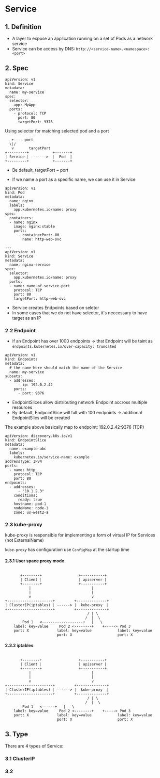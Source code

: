 # Service

## 1. Definition

-   A layer to expose an application running on a set of Pods as a network service
-   Service can be access by DNS: `http://<service-name>.<namespace>:<port>`

## 2. Spec

```
apiVersion: v1
kind: Service
metadata:
  name: my-service
spec:
  selector:
    app: MyApp
  ports:
    - protocol: TCP
      port: 80
      targetPort: 9376
```

Using selector for matching selected pod and a port

```
   +---- port
  \|/
   v       targetPort
+---------+           +-------+
| Service |  ------>  |  Pod  |
+---------+           +-------+
```

-   Be default, targetPort ~ port

-   If we name a port as a specific name, we can use it in Service

```
apiVersion: v1
kind: Pod
metadata:
  name: nginx
  labels:
    app.kubernetes.io/name: proxy
spec:
  containers:
  - name: nginx
    image: nginx:stable
    ports:
      - containerPort: 80
        name: http-web-svc

---
apiVersion: v1
kind: Service
metadata:
  name: nginx-service
spec:
  selector:
    app.kubernetes.io/name: proxy
  ports:
  - name: name-of-service-port
    protocol: TCP
    port: 80
    targetPort: http-web-svc
```

-   Service creates Endpoints based on seletor
-   In some cases that we do not have selector, it's neccessary to have target as an IP

### 2.2 Endpoint

-   If an Endpoint has over 1000 endpoints -> that Endpoint will be taint as
    `endpoints.kubernetes.io/over-capacity: truncated`

```
apiVersion: v1
kind: Endpoints
metadata:
  # the name here should match the name of the Service
  name: my-service
subsets:
  - addresses:
      - ip: 192.0.2.42
    ports:
      - port: 9376
```

-   EndpointSlices allow distributing network Endpoint accross multiple resources
-   By default, EndpointSlice will full with 100 endpoints -> additional EndpointSlics will be created

The example above basically map to endpoint: 192.0.2.42:9376 (TCP)

```
apiVersion: discovery.k8s.io/v1
kind: EndpointSlice
metadata:
  name: example-abc
  labels:
    kubernetes.io/service-name: example
addressType: IPv4
ports:
  - name: http
    protocol: TCP
    port: 80
endpoints:
  - addresses:
      - "10.1.2.3"
    conditions:
      ready: true
    hostname: pod-1
    nodeName: node-1
    zone: us-west2-a
```

### 2.3 kube-proxy

kube-proxy is responsible for implementing a form of virtual IP for Services (not ExternalName)

`kube-proxy` has configuration use `ConfigMap` at the startup time

#### 2.3.1 User space proxy mode

```

       +--------+                 +-----------+
       | Client |                 | apiserver |
       +--------+                 +-----------+
           |                            |
           |                            |
           v                            v
+---------------------+         +--------------+
| ClusterIP(iptables) | ------> |  kube-proxy  |
+---------------------+         +--------------+
                                      / | \
                                     /  |  \
        Pod 1   <-------------------+   |   \
    label: key=value     Pod 2 <--------+    +-----> Pod 3
    port: X             label: key=value            label: key=value
                        port: X                     port: X

```

#### 2.3.2 iptables

```

       +--------+                 +-----------+
       | Client |                 | apiserver |
       +--------+                 +-----------+
           |                            |
           |                            |
           v                            v
+---------------------+         +--------------+
| ClusterIP(iptables) | ------> |  kube-proxy  |
+---------------------+         +--------------+
                                      / | \
                                     /  |  \
        Pod 1   <------+   |   \
    label: key=value     Pod 2 <--------+    +-----> Pod 3
    port: X             label: key=value            label: key=value
                        port: X                     port: X

```

## 3. Type

There are 4 types of Service:

### 3.1 ClusterIP

### 3.2

